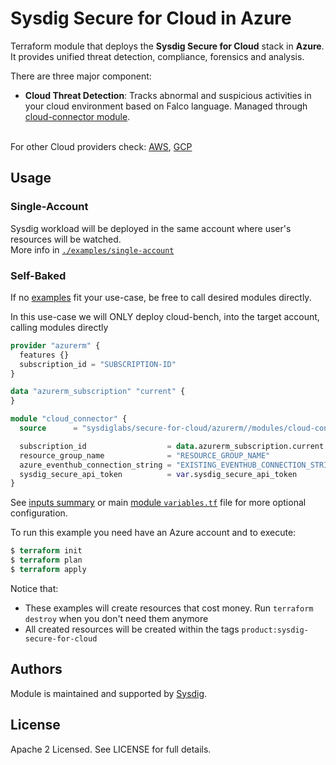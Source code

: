 # Sysdig Secure for Cloud in Azure

Terraform module that deploys the **Sysdig Secure for Cloud** stack in **Azure**.
It provides unified threat detection, compliance, forensics and analysis.

There are three major component:

* **Cloud Threat Detection**: Tracks abnormal and suspicious activities in your cloud environment based on Falco language. Managed through [cloud-connector module](https://github.com/sysdiglabs/terraform-azurerm-secure-for-cloud/tree/master/modules/services/cloud-connector).
<br/><br/>

[comment]: <> (* **CSPM/Compliance**: It evaluates periodically your cloud configuration, using Cloud Custodian, against some benchmarks and returns the results and remediation you need to fix. Managed through [cloud-bench module]&#40;https://github.com/sysdiglabs/terraform-azurerm-secure-for-cloud/tree/master/modules/services/cloud-bench&#41;.)

[comment]: <> (  <br/><br/>)

[comment]: <> (* **Cloud Scanning**: Automatically scans all container images pushed to the registry or as soon a new task which involves a container is spawned in your account.Managed through [cloud-scanning module]&#40;https://github.com/sysdiglabs/terraform-azurerm-secure-for-cloud/tree/master/modules/services/cloud-scanning&#41;.)

[comment]: <> (  <br/><br/>)
For other Cloud providers check: [AWS](https://github.com/sysdiglabs/terraform-aws-secure-for-cloud), [GCP](https://github.com/sysdiglabs/terraform-google-secure-for-cloud)

## Usage

### Single-Account

Sysdig workload will be deployed in the same account where user's resources will be watched.<br/>
More info in [`./examples/single-account`](https://github.com/sysdiglabs/terraform-azurerm-secure-for-cloud/tree/master/examples/single-account)

### Self-Baked

If no [examples](https://github.com/sysdiglabs/terraform-azurerm-secure-for-cloud/tree/master/examples) fit your use-case, be free to call desired modules directly.

In this use-case we will ONLY deploy cloud-bench, into the target account, calling modules directly

```terraform
provider "azurerm" {
  features {}
  subscription_id = "SUBSCRIPTION-ID"
}

data "azurerm_subscription" "current" {
}

module "cloud_connector" {
  source      = "sysdiglabs/secure-for-cloud/azurerm//modules/cloud-connector"

  subscription_id                  = data.azurerm_subscription.current.subscription_id
  resource_group_name              = "RESOURCE_GROUP_NAME"
  azure_eventhub_connection_string = "EXISTING_EVENTHUB_CONNECTION_STRING"
  sysdig_secure_api_token          = var.sysdig_secure_api_token
}

```
See [inputs summary](#inputs) or main [module `variables.tf`](https://github.com/sysdiglabs/terraform-azurerm-secure-for-cloud/tree/master/variables.tf) file for more optional configuration.

To run this example you need have an Azure account and to execute:

```terraform
$ terraform init
$ terraform plan
$ terraform apply
```


Notice that:
- These examples will create resources that cost money. Run `terraform destroy` when you don't need them anymore
- All created resources will be created within the tags `product:sysdig-secure-for-cloud`


## Authors

Module is maintained and supported by [Sysdig](https://sysdig.com).

## License

Apache 2 Licensed. See LICENSE for full details.
